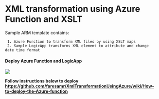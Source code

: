 # XML transformation using Azure Function and XSLT

Sample ARM template contains:

	 1. Azure Function to transform XML files by using XSLT maps
	 2. Sample LogicApp transforms XML element to attribute and change date time format

<h4>Deploy Azure Function and LogicApp<h4>

<a href="https://azuredeploy.net/?repository=https://github.com/faresamr/XmlTransformationUsingAzure/tree/master/XmlTransformation" target="_blank">
    <img src="http://azuredeploy.net/deploybutton.png">
</a>

Follow instructions below to deploy
https://github.com/faresamr/XmlTransformationUsingAzure/wiki/How-to-deploy-the-Azure-function

